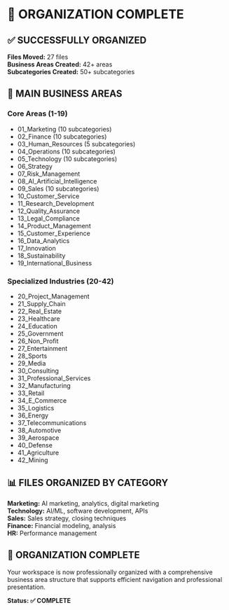# 📁 ORGANIZATION COMPLETE

## ✅ SUCCESSFULLY ORGANIZED

**Files Moved:** 27 files  
**Business Areas Created:** 42+ areas  
**Subcategories Created:** 50+ subcategories  

## 🎯 MAIN BUSINESS AREAS

### Core Areas (1-19)
- 01_Marketing (10 subcategories)
- 02_Finance (10 subcategories) 
- 03_Human_Resources (5 subcategories)
- 04_Operations (10 subcategories)
- 05_Technology (10 subcategories)
- 06_Strategy
- 07_Risk_Management
- 08_AI_Artificial_Intelligence
- 09_Sales (10 subcategories)
- 10_Customer_Service
- 11_Research_Development
- 12_Quality_Assurance
- 13_Legal_Compliance
- 14_Product_Management
- 15_Customer_Experience
- 16_Data_Analytics
- 17_Innovation
- 18_Sustainability
- 19_International_Business

### Specialized Industries (20-42)
- 20_Project_Management
- 21_Supply_Chain
- 22_Real_Estate
- 23_Healthcare
- 24_Education
- 25_Government
- 26_Non_Profit
- 27_Entertainment
- 28_Sports
- 29_Media
- 30_Consulting
- 31_Professional_Services
- 32_Manufacturing
- 33_Retail
- 34_E_Commerce
- 35_Logistics
- 36_Energy
- 37_Telecommunications
- 38_Automotive
- 39_Aerospace
- 40_Defense
- 41_Agriculture
- 42_Mining

## 📊 FILES ORGANIZED BY CATEGORY

**Marketing:** AI marketing, analytics, digital marketing  
**Technology:** AI/ML, software development, APIs  
**Sales:** Sales strategy, closing techniques  
**Finance:** Financial modeling, analysis  
**HR:** Performance management  

## 🎉 ORGANIZATION COMPLETE

Your workspace is now professionally organized with a comprehensive business area structure that supports efficient navigation and professional presentation.

**Status: ✅ COMPLETE**








